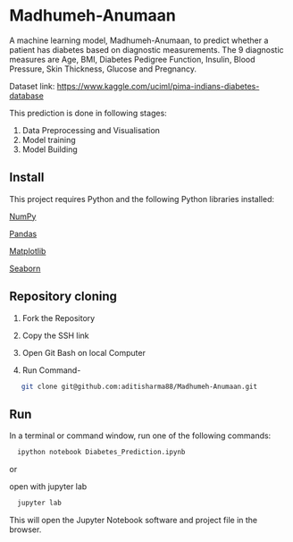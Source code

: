 # Madhumeh-Anumaan

A machine learning model, Madhumeh-Anumaan, to predict whether a patient has diabetes based on diagnostic measurements.
The 9 diagnostic measures are Age, BMI, Diabetes Pedigree Function, Insulin, Blood Pressure, Skin Thickness, Glucose and Pregnancy.

Dataset link: https://www.kaggle.com/uciml/pima-indians-diabetes-database

This prediction is done in following stages:

  1. Data Preprocessing and Visualisation
  2. Model training
  3. Model Building 
  
  ## Install

This project requires Python and the following Python libraries installed:

[NumPy](https://numpy.org/)

[Pandas](https://pandas.pydata.org/)

[Matplotlib](https://matplotlib.org/)

[Seaborn](https://seaborn.pydata.org/)

## Repository cloning

1. Fork the Repository

2. Copy the SSH link

3. Open Git Bash on local Computer

4. Run Command-

```bash
   git clone git@github.com:aditisharma88/Madhumeh-Anumaan.git
```

## Run


In a terminal or command window, run one of the following commands:

```bash
  ipython notebook Diabetes_Prediction.ipynb
```
or

open with jupyter lab

```bash
  jupyter lab
```
This will open the Jupyter Notebook software and project file in the browser.
